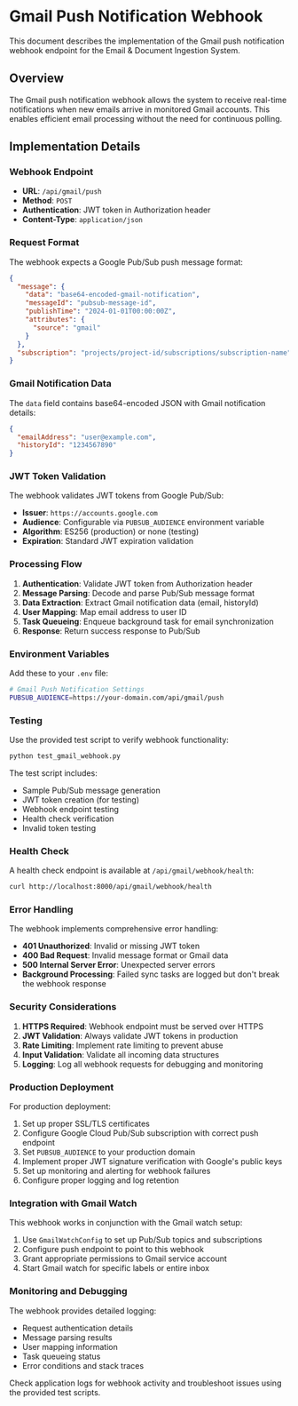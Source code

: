 # Gmail Push Notification Webhook

This document describes the implementation of the Gmail push notification webhook endpoint for the Email & Document Ingestion System.

## Overview

The Gmail push notification webhook allows the system to receive real-time notifications when new emails arrive in monitored Gmail accounts. This enables efficient email processing without the need for continuous polling.

## Implementation Details

### Webhook Endpoint

- **URL**: `/api/gmail/push`
- **Method**: `POST`
- **Authentication**: JWT token in Authorization header
- **Content-Type**: `application/json`

### Request Format

The webhook expects a Google Pub/Sub push message format:

```json
{
  "message": {
    "data": "base64-encoded-gmail-notification",
    "messageId": "pubsub-message-id",
    "publishTime": "2024-01-01T00:00:00Z",
    "attributes": {
      "source": "gmail"
    }
  },
  "subscription": "projects/project-id/subscriptions/subscription-name"
}
```

### Gmail Notification Data

The `data` field contains base64-encoded JSON with Gmail notification details:

```json
{
  "emailAddress": "user@example.com",
  "historyId": "1234567890"
}
```

### JWT Token Validation

The webhook validates JWT tokens from Google Pub/Sub:

- **Issuer**: `https://accounts.google.com`
- **Audience**: Configurable via `PUBSUB_AUDIENCE` environment variable
- **Algorithm**: ES256 (production) or none (testing)
- **Expiration**: Standard JWT expiration validation

### Processing Flow

1. **Authentication**: Validate JWT token from Authorization header
2. **Message Parsing**: Decode and parse Pub/Sub message format
3. **Data Extraction**: Extract Gmail notification data (email, historyId)
4. **User Mapping**: Map email address to user ID
5. **Task Queueing**: Enqueue background task for email synchronization
6. **Response**: Return success response to Pub/Sub

### Environment Variables

Add these to your `.env` file:

```bash
# Gmail Push Notification Settings
PUBSUB_AUDIENCE=https://your-domain.com/api/gmail/push
```

### Testing

Use the provided test script to verify webhook functionality:

```bash
python test_gmail_webhook.py
```

The test script includes:
- Sample Pub/Sub message generation
- JWT token creation (for testing)
- Webhook endpoint testing
- Health check verification
- Invalid token testing

### Health Check

A health check endpoint is available at `/api/gmail/webhook/health`:

```bash
curl http://localhost:8000/api/gmail/webhook/health
```

### Error Handling

The webhook implements comprehensive error handling:

- **401 Unauthorized**: Invalid or missing JWT token
- **400 Bad Request**: Invalid message format or Gmail data
- **500 Internal Server Error**: Unexpected server errors
- **Background Processing**: Failed sync tasks are logged but don't break the webhook response

### Security Considerations

1. **HTTPS Required**: Webhook endpoint must be served over HTTPS
2. **JWT Validation**: Always validate JWT tokens in production
3. **Rate Limiting**: Implement rate limiting to prevent abuse
4. **Input Validation**: Validate all incoming data structures
5. **Logging**: Log all webhook requests for debugging and monitoring

### Production Deployment

For production deployment:

1. Set up proper SSL/TLS certificates
2. Configure Google Cloud Pub/Sub subscription with correct push endpoint
3. Set `PUBSUB_AUDIENCE` to your production domain
4. Implement proper JWT signature verification with Google's public keys
5. Set up monitoring and alerting for webhook failures
6. Configure proper logging and log retention

### Integration with Gmail Watch

This webhook works in conjunction with the Gmail watch setup:

1. Use `GmailWatchConfig` to set up Pub/Sub topics and subscriptions
2. Configure push endpoint to point to this webhook
3. Grant appropriate permissions to Gmail service account
4. Start Gmail watch for specific labels or entire inbox

### Monitoring and Debugging

The webhook provides detailed logging:

- Request authentication details
- Message parsing results
- User mapping information
- Task queueing status
- Error conditions and stack traces

Check application logs for webhook activity and troubleshoot issues using the provided test scripts.

